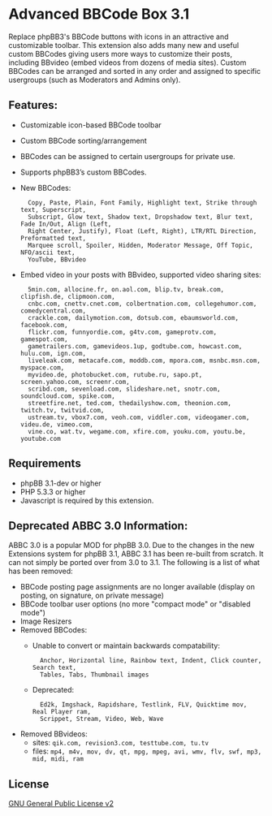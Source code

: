 # Advanced BBCode Box 3.1

Replace phpBB3's BBCode buttons with icons in an attractive and customizable toolbar. This extension also adds many new and useful custom BBCodes giving users more ways to customize their posts, including BBvideo (embed videos from dozens of media sites). Custom BBCodes can be arranged and sorted in any order and assigned to specific usergroups (such as Moderators and Admins only).

## Features:
* Customizable icon-based BBCode toolbar
* Custom BBCode sorting/arrangement
* BBCodes can be assigned to certain usergroups for private use.
* Supports phpBB3’s custom BBCodes.
* New BBCodes:

		Copy, Paste, Plain, Font Family, Highlight text, Strike through text, Superscript,
		Subscript, Glow text, Shadow text, Dropshadow text, Blur text, Fade In/Out, Align (Left,
		Right Center, Justify), Float (Left, Right), LTR/RTL Direction, Preformatted text,
		Marquee scroll, Spoiler, Hidden, Moderator Message, Off Topic, NFO/ascii text,
		YouTube, BBvideo

* Embed video in your posts with BBvideo, supported video sharing sites:

		5min.com, allocine.fr, on.aol.com, blip.tv, break.com, clipfish.de, clipmoon.com,
		cnbc.com, cnettv.cnet.com, colbertnation.com, collegehumor.com, comedycentral.com,
		crackle.com, dailymotion.com, dotsub.com, ebaumsworld.com, facebook.com,
		flickr.com, funnyordie.com, g4tv.com, gameprotv.com, gamespot.com,
		gametrailers.com, gamevideos.1up, godtube.com, howcast.com, hulu.com, ign.com,
		liveleak.com, metacafe.com, moddb.com, mpora.com, msnbc.msn.com, myspace.com,
		myvideo.de, photobucket.com, rutube.ru, sapo.pt, screen.yahoo.com, screenr.com,
		scribd.com, sevenload.com, slideshare.net, snotr.com, soundcloud.com, spike.com,
		streetfire.net, ted.com, thedailyshow.com, theonion.com, twitch.tv, twitvid.com,
		ustream.tv, vbox7.com, veoh.com, viddler.com, videogamer.com, videu.de, vimeo.com,
		vine.co, wat.tv, wegame.com, xfire.com, youku.com, youtu.be, youtube.com

## Requirements
* phpBB 3.1-dev or higher
* PHP 5.3.3 or higher
* Javascript is required by this extension.

## Deprecated ABBC 3.0 Information:
ABBC 3.0 is a popular MOD for phpBB 3.0. Due to the changes in the new Extensions system for phpBB 3.1, ABBC 3.1 has been re-built from scratch. It can not simply be ported over from 3.0 to 3.1. The following is a list of what has been removed:

* BBCode posting page assignments are no longer available (display on posting, on signature, on private message)
* BBCode toolbar user options (no more "compact mode" or "disabled mode")
* Image Resizers
* Removed BBCodes:
	- Unable to convert or maintain backwards compatability:

			Anchor, Horizontal line, Rainbow text, Indent, Click counter, Search text,
			Tables, Tabs, Thumbnail images

	- Deprecated:

			Ed2k, Imgshack, Rapidshare, Testlink, FLV, Quicktime mov, Real Player ram,
			Scrippet, Stream, Video, Web, Wave

* Removed BBvideos:
	- sites: `qik.com, revision3.com, testtube.com, tu.tv`
	- files: `mp4, m4v, mov, dv, qt, mpg, mpeg, avi, wmv, flv, swf, mp3, mid, midi, ram`

## License
[GNU General Public License v2](http://opensource.org/licenses/GPL-2.0)
